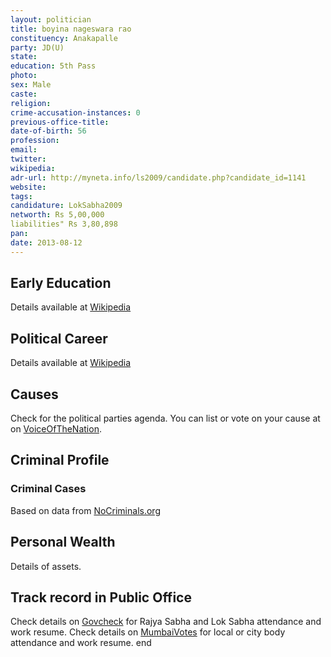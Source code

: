 ```yaml
---
layout: politician
title: boyina nageswara rao
constituency: Anakapalle 
party: JD(U)
state: 
education: 5th Pass
photo: 
sex: Male
caste: 
religion: 
crime-accusation-instances: 0
previous-office-title: 
date-of-birth: 56
profession: 
email: 
twitter: 
wikipedia: 
adr-url: http://myneta.info/ls2009/candidate.php?candidate_id=1141
website: 
tags: 
candidature: LokSabha2009
networth: Rs 5,00,000
liabilities" Rs 3,80,898
pan: 
date: 2013-08-12
---
```


## Early Education
Details available at [Wikipedia](http://www.wikipedia.org/wiki/)

## Political Career
Details available at [Wikipedia](http://www.wikipedia.org/wiki/)

## Causes 
Check for the political parties agenda. You can list or vote on your cause at on [VoiceOfTheNation](http://www.voiceofthenation.org).

## Criminal Profile

### Criminal Cases
Based on data from [NoCriminals.org](http://www.nocriminals.org)

## Personal Wealth
Details of assets.

## Track record in Public Office
Check details on [Govcheck](http://www.govcheck.org) for Rajya Sabha and Lok Sabha attendance and work resume. Check details on [MumbaiVotes](http://www.mumbaivotes.org) for local or city body attendance and work resume.
	end
